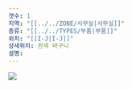 ```yaml
---
갯수: 1
지역: "[[../../ZONE/사무실|사무실]]"
종류: "[[../../TYPES/부품|부품]]"
위치: "[[I-J|I-J]]"
상세위치: 흰색 바구니
설명: 
---
```

![](http://192.168.50.22/devices/240608_IMG_0236.jpg)